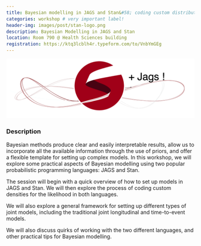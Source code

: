 ```yaml
---
title: Bayesian modelling in JAGS and Stan&#58; coding custom distributions, joint models, and other tips
categories: workshop # very important label!
header-img: images/post/stan-logo.png
description: Bayesian Modelling in JAGS and Stan
location: Room 790 @ Health Sciences building
registration: https://ktq3lcblh4r.typeform.com/to/VnbYmGEg
---
```


<div class="row">
<div class="col-sm-3"></div>
<div class="col-sm-6">
    <img src="/images/post/stan-logo.png">
</div>
<div class="col-sm-3"></div>
</div>

### Description

Bayesian methods produce clear and easily interpretable results, allow us to incorporate all the available information through the use of priors, and offer a flexible template for setting up complex models. In this workshop, we will explore some practical aspects of Bayesian modelling using two popular probabilistic programming languages: JAGS and Stan.

The session will begin with a quick overview of how to set up models in JAGS and Stan. We will then explore the process of coding custom densities for the likelihood in both languages.

We will also explore a general framework for setting up different types of joint models, including the traditional joint longitudinal and time-to-event models.

We will also discuss quirks of working with the two different languages, and other practical tips for Bayesian modelling.
